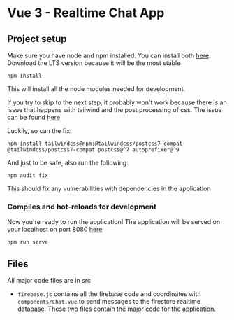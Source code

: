 # Vue 3 - Realtime Chat App

## Project setup
Make sure you have node and npm installed. You can install both [here](https://nodejs.org/en/download/). Download the LTS version because it will be the most stable
```
npm install
```
This will install all the node modules needed for development. 

If you try to skip to the next step, it probably won't work because there is an issue that happens with tailwind and the post processing of css. The issue can be found [here](https://github.com/forsartis/vue-cli-plugin-tailwind/issues/32)

Luckily, so can the fix:
```
npm install tailwindcss@npm:@tailwindcss/postcss7-compat @tailwindcss/postcss7-compat postcss@^7 autoprefixer@^9
```

And just to be safe, also run the following:
```
npm audit fix
```

This should fix any vulnerabilities with dependencies in the application 
### Compiles and hot-reloads for development
Now you're ready to run the application! The application will be served on your localhost on port 8080 [here](http://localhost:8080/)

```
npm run serve
```

## Files
All major code files are in src

- `firebase.js` contains all the firebase code and coordinates with `components/Chat.vue` to send messages to the firestore realtime database. These two files contain the major code for the application. 
